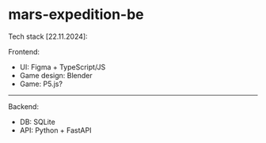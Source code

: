 # mars-expedition-be

Tech stack [22.11.2024]:

Frontend:

- UI: Figma + TypeScript/JS
- Game design: Blender
- Game: P5.js?

---

Backend:

- DB: SQLite
- API: Python + FastAPI
